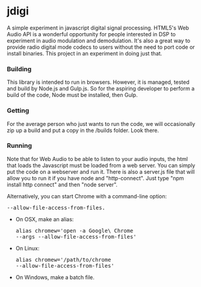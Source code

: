 # jdigi

A simple experiment in javascript digital signal processing.  HTML5's Web Audio API is a wonderful opportunity for people interested in DSP to experiment in audio modulation and demodulation.  It's also a great way to provide radio digital mode codecs to users without the need to port code or install binaries.   This project in an experiment in doing just that.

### Building

This library is intended to run in browsers.  However, it is managed, tested and build by Node.js and Gulp.js.  So for the aspiring developer to perform a build of the code, Node must be installed, then Gulp.

### Getting

For the average person who just wants to run the code, we will occasionally zip up a build and put a copy in the /builds folder.   Look there.

### Running

Note that for Web Audio to be able to listen to your audio inputs, the html that loads the Javascript must be loaded from a web server.  You can simply put the code on a webserver and run it.  There is also a server.js file that will allow you to run it if you have node and "http-connect".   Just type "npm install http connect" and then "node server".

Alternatively, you can start Chrome with a command-line option: <pre>--allow-file-access-from-files.</pre>

* On OSX, make an alias: <pre>alias chromew='open -a Google\ Chrome --args --allow-file-access-from-files'</pre>
* On Linux: <pre>alias chromew='/path/to/chrome --allow-file-access-from-files'</pre>
* On Windows, make a batch file.

